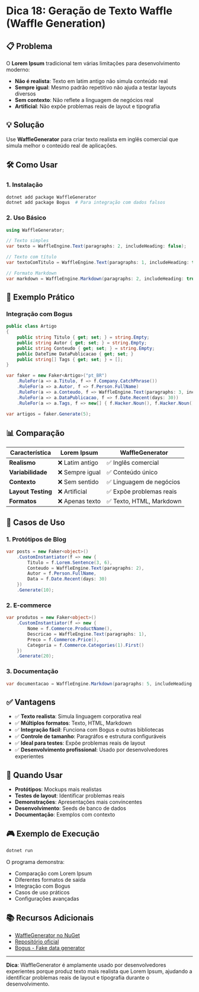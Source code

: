 # Dica 18: Geração de Texto Waffle (Waffle Generation)

## 📋 Problema

O **Lorem Ipsum** tradicional tem várias limitações para desenvolvimento moderno:

- **Não é realista**: Texto em latim antigo não simula conteúdo real
- **Sempre igual**: Mesmo padrão repetitivo não ajuda a testar layouts diversos
- **Sem contexto**: Não reflete a linguagem de negócios real
- **Artificial**: Não expõe problemas reais de layout e tipografia

## 💡 Solução

Use **WaffleGenerator** para criar texto realista em inglês comercial que simula melhor o conteúdo real de aplicações.

## 🛠️ Como Usar

### 1. Instalação

```bash
dotnet add package WaffleGenerator
dotnet add package Bogus  # Para integração com dados falsos
```

### 2. Uso Básico

```csharp
using WaffleGenerator;

// Texto simples
var texto = WaffleEngine.Text(paragraphs: 2, includeHeading: false);

// Texto com título
var textoComTitulo = WaffleEngine.Text(paragraphs: 1, includeHeading: true);

// Formato Markdown
var markdown = WaffleEngine.Markdown(paragraphs: 2, includeHeading: true);
```

## 🎯 Exemplo Prático

### Integração com Bogus

```csharp
public class Artigo
{
    public string Titulo { get; set; } = string.Empty;
    public string Autor { get; set; } = string.Empty;
    public string Conteudo { get; set; } = string.Empty;
    public DateTime DataPublicacao { get; set; }
    public string[] Tags { get; set; } = [];
}

var faker = new Faker<Artigo>("pt_BR")
    .RuleFor(a => a.Titulo, f => f.Company.CatchPhrase())
    .RuleFor(a => a.Autor, f => f.Person.FullName)
    .RuleFor(a => a.Conteudo, f => WaffleEngine.Text(paragraphs: 3, includeHeading: false))
    .RuleFor(a => a.DataPublicacao, f => f.Date.Recent(days: 30))
    .RuleFor(a => a.Tags, f => new[] { f.Hacker.Noun(), f.Hacker.Noun() });

var artigos = faker.Generate(5);
```

## 📊 Comparação

| Característica | Lorem Ipsum | WaffleGenerator |
|---|---|---|
| **Realismo** | ❌ Latim antigo | ✅ Inglês comercial |
| **Variabilidade** | ❌ Sempre igual | ✅ Conteúdo único |
| **Contexto** | ❌ Sem sentido | ✅ Linguagem de negócios |
| **Layout Testing** | ❌ Artificial | ✅ Expõe problemas reais |
| **Formatos** | ❌ Apenas texto | ✅ Texto, HTML, Markdown |

## 🎨 Casos de Uso

### 1. Protótipos de Blog

```csharp
var posts = new Faker<object>()
    .CustomInstantiator(f => new {
        Titulo = f.Lorem.Sentence(3, 6),
        Conteudo = WaffleEngine.Text(paragraphs: 2),
        Autor = f.Person.FullName,
        Data = f.Date.Recent(days: 30)
    })
    .Generate(10);
```

### 2. E-commerce

```csharp
var produtos = new Faker<object>()
    .CustomInstantiator(f => new {
        Nome = f.Commerce.ProductName(),
        Descricao = WaffleEngine.Text(paragraphs: 1),
        Preco = f.Commerce.Price(),
        Categoria = f.Commerce.Categories(1).First()
    })
    .Generate(20);
```

### 3. Documentação

```csharp
var documentacao = WaffleEngine.Markdown(paragraphs: 5, includeHeading: true);
```

## ✅ Vantagens

- ✅ **Texto realista**: Simula linguagem corporativa real
- ✅ **Múltiplos formatos**: Texto, HTML, Markdown
- ✅ **Integração fácil**: Funciona com Bogus e outras bibliotecas
- ✅ **Controle de tamanho**: Paragráfos e estrutura configuráveis
- ✅ **Ideal para testes**: Expõe problemas reais de layout
- ✅ **Desenvolvimento profissional**: Usado por desenvolvedores experientes

## 🚀 Quando Usar

- **Protótipos**: Mockups mais realistas
- **Testes de layout**: Identificar problemas reais
- **Demonstrações**: Apresentações mais convincentes
- **Desenvolvimento**: Seeds de banco de dados
- **Documentação**: Exemplos com contexto

## 🎮 Exemplo de Execução

```bash
dotnet run
```

O programa demonstra:
- Comparação com Lorem Ipsum
- Diferentes formatos de saída
- Integração com Bogus
- Casos de uso práticos
- Configurações avançadas

## 📚 Recursos Adicionais

- [WaffleGenerator no NuGet](https://www.nuget.org/packages/WaffleGenerator/)
- [Repositório oficial](https://github.com/SimonCropp/WaffleGenerator)
- [Bogus - Fake data generator](https://github.com/bchavez/Bogus)

---

**Dica**: WaffleGenerator é amplamente usado por desenvolvedores experientes porque produz texto mais realista que Lorem Ipsum, ajudando a identificar problemas reais de layout e tipografia durante o desenvolvimento.
